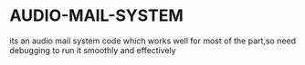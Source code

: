 # AUDIO-MAIL-SYSTEM
its an audio mail system code which works well for most of the part,so need debugging to run it smoothly and effectively
